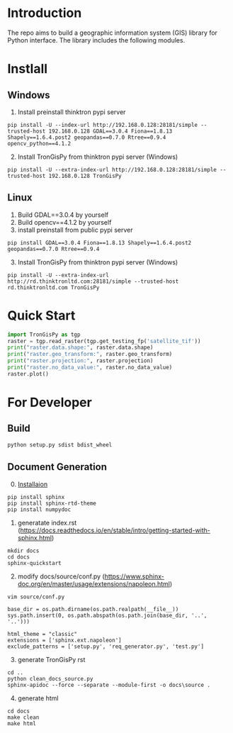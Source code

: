# Introduction
The repo aims to build a geographic information system (GIS) library for Python interface. The library includes the following modules.

# Instlall
## Windows
1. Install preinstall thinktron pypi server
```
pip install -U --index-url http://192.168.0.128:28181/simple --trusted-host 192.168.0.128 GDAL==3.0.4 Fiona==1.8.13 Shapely==1.6.4.post2 geopandas==0.7.0 Rtree==0.9.4 opencv_python==4.1.2
```

2. Install TronGisPy from thinktron pypi server (Windows)
```
pip install -U --extra-index-url http://192.168.0.128:28181/simple --trusted-host 192.168.0.128 TronGisPy
```

## Linux
1. Build GDAL==3.0.4 by yourself
2. Build opencv==4.1.2 by yourself
3. install preinstall from public pypi server
```
pip install GDAL==3.0.4 Fiona==1.8.13 Shapely==1.6.4.post2 geopandas==0.7.0 Rtree==0.9.4
```

3. Install TronGisPy from thinktron pypi server (Windows)
```
pip install -U --extra-index-url http://rd.thinktronltd.com:28181/simple --trusted-host rd.thinktronltd.com TronGisPy
```

# Quick Start
```python
import TronGisPy as tgp
raster = tgp.read_raster(tgp.get_testing_fp('satellite_tif'))
print("raster.data.shape:", raster.data.shape)
print("raster.geo_transform:", raster.geo_transform)
print("raster.projection:", raster.projection)
print("raster.no_data_value:", raster.no_data_value)
raster.plot()
```

# For Developer
## Build
```bash
python setup.py sdist bdist_wheel
```
## Document Generation
0. [Installaion](https://sphinx-rtd-tutorial.readthedocs.io/en/latest/install.html)
```
pip install sphinx
pip install sphinx-rtd-theme
pip install numpydoc
```

1. generatate index.rst (https://docs.readthedocs.io/en/stable/intro/getting-started-with-sphinx.html)
```
mkdir docs
cd docs
sphinx-quickstart
```

2. modify docs/source/conf.py (https://www.sphinx-doc.org/en/master/usage/extensions/napoleon.html)
```
vim source/conf.py
```
```
base_dir = os.path.dirname(os.path.realpath(__file__))
sys.path.insert(0, os.path.abspath(os.path.join(base_dir, '..', '..')))

html_theme = "classic"
extensions = ['sphinx.ext.napoleon']
exclude_patterns = ['setup.py', 'req_generator.py', 'test.py']
```

3. generate TronGisPy rst
```
cd ..
python clean_docs_source.py
sphinx-apidoc --force --separate --module-first -o docs\source .
```

4. generate html
```
cd docs
make clean
make html
```

<!-- 
## TronGisPy Main Modules
1. Raster: This module is Main class in this library. A Raster object contains all required information for a gis raster file such as `.tif` file including digital number for each pixel, number of rows, number of cols, number of bands, geo_transform, projection, no_data_value and metadata. 

2. CRS: Converion the indexing system e.g. coordinate & numpy index and wkt & epsg. 

3. TypeCast: Mapping the nearest data type betyween gdal and numpy, and convert the gdal data type from integer to readable string. 

4. ShapeGrid: Interaction between raster and vector data. 

5. Normalizer: Normalize the Image data for model training or plotting.

6. AeroTriangulation: Do the aero-triangulation calculation.

7. Interpolation: Interpolation for raster data on specific cells which are usually nan cells.

8. SplittedImage: Split remote sensing images for machine learning model training.

9. DEMProcessor: General dem processing functions e.g. shadow, slope, TRI, TPI and roughness.

10. GisIO: Some file-based gis functions. -->